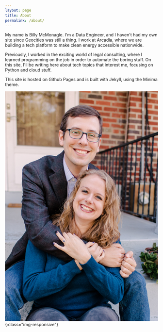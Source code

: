 ```yaml
---
layout: page
title: About
permalink: /about/
---
```


My name is Billy McMonagle. I'm a Data Engineer, and I haven't had my own site since Geocities was still a thing. I work at Arcadia, where we are building a tech platform to make clean energy accessible nationwide.

Previously, I worked in the exciting world of legal consulting, where I learned programming on the job in order to automate the boring stuff. On this site, I'll be writing here about tech topics that interest me, focusing on Python and cloud stuff.

This site is hosted on Github Pages and is built with Jekyll, using the Minima theme.

![](/assets/EB.jpg){:class="img-responsive"}
